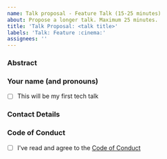 ```yaml
---
name: Talk proposal - Feature Talk (15-25 minutes)
about: Propose a longer talk. Maximum 25 minutes.
title: 'Talk Proposal: <talk title>'
labels: 'Talk: Feature :cinema:'
assignees: ''
---
```


### Abstract

<!-- Try to stick to 500 characters (about two tweets :bird:). If you know already, please let us know how long the talk will be as this helps us plan the meetups. -->

### Your name (and pronouns)

<!-- First-time speakers are automatically moved to the top of our waitlist and we're able to offer additional support with abstract writing, slide prep, run-throughs or whatever else you may need. So if this'll be your first talk, let us know! -->

- [ ] This will be my first tech talk

### Contact Details

<!-- We'll mostly use this issue for communication. But it might help to leave your Twitter or e-mail. Please let us know if we should a link to your Twitter account or website on our page. -->

### Code of Conduct

<!-- We expect all of our speakers to uphold our Code of Conduct, so please take a minute to read through it. -->

- [ ] I've read and agree to the [Code of Conduct](https://berlincodeofconduct.org/)
